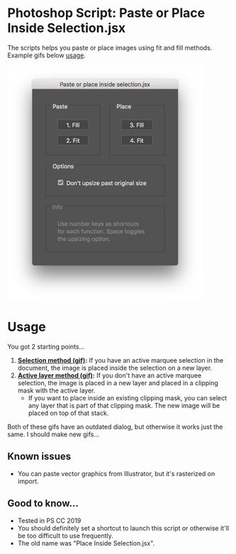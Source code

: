 # Photoshop Script: Paste or Place Inside Selection.jsx

The scripts helps you paste or place images using fit and fill methods. Example gifs below [usage](#usage).

![](readme-images/paste-or-place-inside-selection-dialog.png)

# Usage

You got 2 starting points...

1. **[Selection method (gif)](readme-images/selection-method.gif):** If you have an active marquee selection in the document, the image is placed inside the selection on a new layer.
2. **[Active layer method (gif)](readme-images/active-layer-method.gif):** If you don't have an active marquee selection, the image is placed in a new layer and placed in a clipping mask with the active layer.
    - If you want to place inside an existing clipping mask, you can select any layer that is part of that clipping mask. The new image will be placed on top of that stack.

Both of these gifs have an outdated dialog, but otherwise it works just the same. I should make new gifs...

## Known issues
- You can paste vector graphics from Illustrator, but it's rasterized on import.

## Good to know...
- Tested in PS CC 2019
- You should definitely set a shortcut to launch this script or otherwise it'll be too difficult to use frequently.
- The old name was "Place Inside Selection.jsx".
